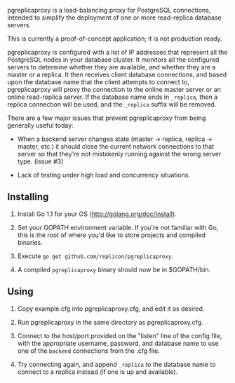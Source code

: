pgreplicaproxy is a load-balancing proxy for PostgreSQL connections, intended
to simplify the deployment of one or more read-replica database servers.

This is currently a proof-of-concept application; it is not production ready.

pgreplicaproxy is configured with a list of IP addresses that represent all
the PostgreSQL nodes in your database cluster.  It monitors all the configured
servers to determine whether they are available, and whether they are a master
or a replica.  It then receives client database connections, and based upon
the database name that the client attempts to connect to, pgreplicaproxy will
proxy the connection to the online master server or an online read-replica
server.  If the database name ends in `_replica`, then a replica
connection will be used, and the `_replica` suffix will be removed.

There are a few major issues that prevent pgreplicaproxy from being generally
useful today:

* When a backend server changes state (master -> replica, replica -> master,
  etc.) it should close the current network connections to that server so that
  they're not mistakenly running against the wrong server type. (issue #3)

* Lack of testing under high load and concurrency situations.

Installing
----------

1. Install Go 1.1 for your OS (http://golang.org/doc/install).

2. Set your GOPATH environment variable.  If you're not familiar with Go, this
   is the root of where you'd like to store projects and compiled binaries.

3. Execute `go get github.com/replicon/pgreplicaproxy`.

4. A compiled `pgreplicaproxy` binary should now be in $GOPATH/bin.


Using
-----

1. Copy example.cfg into pgreplicaproxy.cfg, and edit it as desired.

2. Run pgreplicaproxy in the same directory as pgreplicaproxy.cfg.

3. Connect to the host/port provided on the "listen" line of the config file,
   with the appropriate username, password, and database name to use one of
   the `backend` connections from the .cfg file.

4. Try connecting again, and append `_replica` to the database name to
   connect to a replica instead (if one is up and available).

